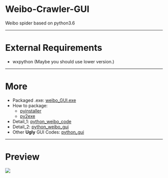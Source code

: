 # Weibo-Crawler-GUI

 Weibo spider based on python3.6

---

# External Requirements


- wxpython (Maybe you should use lower version.)

---

# More

- Packaged .exe: [weibo_GUI.exe](https://download.csdn.net/download/xyisv/10251864)
- How to package: 
  - [pyinstaller](https://www.omegaxyz.com/2017/11/05/pyinstaller/)
  - [py2exe](https://www.omegaxyz.com/2017/10/07/python%E6%89%93%E5%8C%85%E6%88%90exe%E6%96%87%E4%BB%B6/)
- Detail_1: [python_weibo_code](https://www.omegaxyz.com/2018/02/13/python_weibo/)
- Detail_2: [python_weibo_gui](https://www.omegaxyz.com/2018/02/14/python_weibo_gui/)
- Other **Ugly** GUI Codes: [python_gui](https://www.omegaxyz.com/2018/02/16/python_gui/)

---

# Preview
![](https://gitee.com/omegaxyz/img/raw/master/upload/weibo1-1202003141107.jpg)
